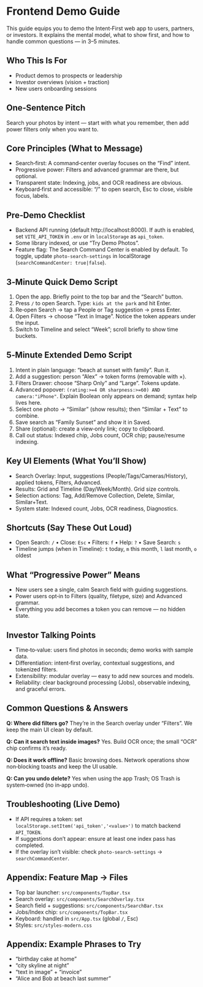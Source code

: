 # Frontend Demo Guide

This guide equips you to demo the Intent‑First web app to users, partners, or investors. It explains the mental model, what to show first, and how to handle common questions — in 3–5 minutes.

## Who This Is For
- Product demos to prospects or leadership
- Investor overviews (vision + traction)
- New users onboarding sessions

## One‑Sentence Pitch
Search your photos by intent — start with what you remember, then add power filters only when you want to.

## Core Principles (What to Message)
- Search‑first: A command‑center overlay focuses on the “Find” intent.
- Progressive power: Filters and advanced grammar are there, but optional.
- Transparent state: Indexing, jobs, and OCR readiness are obvious.
- Keyboard‑first and accessible: “/” to open search, Esc to close, visible focus, labels.

## Pre‑Demo Checklist
- Backend API running (default http://localhost:8000). If auth is enabled, set `VITE_API_TOKEN` in `.env` or in `localStorage` as `api_token`.
- Some library indexed, or use “Try Demo Photos”.
- Feature flag: The Search Command Center is enabled by default. To toggle, update `photo-search-settings` in localStorage (`searchCommandCenter: true|false`).

## 3‑Minute Quick Demo Script
1. Open the app. Briefly point to the top bar and the “Search” button.
2. Press `/` to open Search. Type: `kids at the park` and hit Enter.
3. Re‑open Search → tap a People or Tag suggestion → press Enter.
4. Open Filters → choose “Text in Image”. Notice the token appears under the input.
5. Switch to Timeline and select “Week”; scroll briefly to show time buckets.

## 5‑Minute Extended Demo Script
1. Intent in plain language: “beach at sunset with family”. Run it.
2. Add a suggestion: person “Alex” → token forms (removable with ×).
3. Filters Drawer: choose “Sharp Only” and “Large”. Tokens update.
4. Advanced popover: `(rating:>=4 OR sharpness:>=60) AND camera:"iPhone"`. Explain Boolean only appears on demand; syntax help lives here.
5. Select one photo → “Similar” (show results); then “Similar + Text” to combine.
6. Save search as “Family Sunset” and show it in Saved.
7. Share (optional): create a view‑only link; copy to clipboard.
8. Call out status: Indexed chip, Jobs count, OCR chip; pause/resume indexing.

## Key UI Elements (What You’ll Show)
- Search Overlay: Input, suggestions (People/Tags/Cameras/History), applied tokens, Filters, Advanced.
- Results: Grid and Timeline (Day/Week/Month). Grid size controls.
- Selection actions: Tag, Add/Remove Collection, Delete, Similar, Similar+Text.
- System state: Indexed count, Jobs, OCR readiness, Diagnostics.

## Shortcuts (Say These Out Loud)
- Open Search: `/`  •  Close: `Esc`  •  Filters: `f`  •  Help: `?`  •  Save Search: `s`
- Timeline jumps (when in Timeline): `t` today, `m` this month, `l` last month, `o` oldest

## What “Progressive Power” Means
- New users see a single, calm Search field with guiding suggestions.
- Power users opt‑in to Filters (quality, filetype, size) and Advanced grammar.
- Everything you add becomes a token you can remove — no hidden state.

## Investor Talking Points
- Time‑to‑value: users find photos in seconds; demo works with sample data.
- Differentiation: intent‑first overlay, contextual suggestions, and tokenized filters.
- Extensibility: modular overlay — easy to add new sources and models.
- Reliability: clear background processing (Jobs), observable indexing, and graceful errors.

## Common Questions & Answers
**Q: Where did filters go?**
They’re in the Search overlay under “Filters”. We keep the main UI clean by default.

**Q: Can it search text inside images?**
Yes. Build OCR once; the small “OCR” chip confirms it’s ready.

**Q: Does it work offline?**
Basic browsing does. Network operations show non‑blocking toasts and keep the UI usable.

**Q: Can you undo delete?**
Yes when using the app Trash; OS Trash is system‑owned (no in‑app undo).

## Troubleshooting (Live Demo)
- If API requires a token: set `localStorage.setItem('api_token','<value>')` to match backend `API_TOKEN`.
- If suggestions don’t appear: ensure at least one index pass has completed.
- If the overlay isn’t visible: check `photo-search-settings` → `searchCommandCenter`.

## Appendix: Feature Map → Files
- Top bar launcher: `src/components/TopBar.tsx`
- Search overlay: `src/components/SearchOverlay.tsx`
- Search field + suggestions: `src/components/SearchBar.tsx`
- Jobs/Index chip: `src/components/TopBar.tsx`
- Keyboard: handled in `src/App.tsx` (global `/`, Esc)
- Styles: `src/styles-modern.css`

## Appendix: Example Phrases to Try
- “birthday cake at home”
- “city skyline at night”
- “text in image” + “invoice”
- “Alice and Bob at beach last summer”

